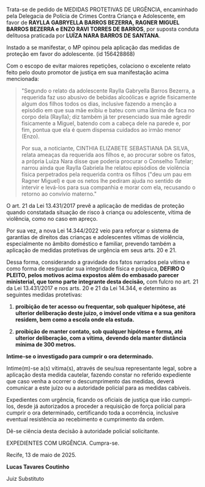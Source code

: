 Trata-se de pedido de MEDIDAS PROTETIVAS DE URGÊNCIA, encaminhado pela
Delegacia de Polícia de Crimes Contra Criança e Adolescente, em favor de
**RAYLLA GABRYELLA BARROS BEZERRA, RAGNER MIGUEL BARROS BEZERRA e ENZO
RAVI TORRES DE BARROS**, por suposta conduta delituosa praticada por
**LUÍZA NARA BARROS DE SANTANA**.

Instado a se manifestar, o MP opinou pela aplicação das medidas de
proteção em favor do adolescente. (id 156428868)

Com o escopo de evitar maiores repetições, colaciono o excelente relato
feito pelo douto promotor de justiça em sua manifestação acima
mencionada:

> "Segundo o relato da adolescente Raylla Gabryella Barros Bezerra, a
> requerida faz uso abusivo de bebidas alcoólicas e agride fisicamente
> algum dos filhos todos os dias, inclusive fazendo a menção a episódio
> em que sua mãe exibiu e bateu com uma lâmina de faca no corpo dela
> (Raylla); diz também já ter presenciado sua mãe agredir fisicamente a
> Miguel, batendo com a cabeça dele na parede e, por fim, pontua que ela
> é quem dispensa cuidados ao irmão menor (Enzo).
>
> Por sua, a noticiante, CINTHIA ELIZABETE SEBASTIANA DA SILVA, relata
> ameaças da requerida aos filhos e, ao procurar sobre os fatos, a
> própria Luíza Nara disse que poderia procurar o Conselho Tutelar;
> narrou ainda que Raylla Gabriela lhe relatou episódios de violência
> física perpetrados pela requerida contra os filhos ("deu um pau em
> Ragner Miguel) e que os netos lhe pediram ajuda no sentido de intervir
> e levá-los para sua companhia e morar com ela, recusando o retorno ao
> convívio materno."

O art. 21 da Lei 13.431/2017 prevê a aplicação de medidas de proteção
quando constatada situação de risco à criança ou adolescente, vítima de
violência, como no caso em apreço.

Por sua vez, a nova Lei 14.344/2022 veio para reforçar o sistema de
garantias de direitos das crianças e adolescentes vítimas de violência,
especialmente no âmbito doméstico e familiar, prevendo também a
aplicação de medidas protetivas de urgência em seus arts. 20 e 21.

Dessa forma, considerando a gravidade dos fatos narrados pela vítima e
como forma de resguardar sua integridade física e psíquica, **DEFIRO O
PLEITO, pelos motivos acima expostos além do embasado parecer
ministerial, que torno parte integrante desta decisão,** com fulcro no
art. 21 da Lei 13.431/2017 e nos arts. 20 e 21 da Lei 14.344, e
determino as seguintes medidas protetivas:

1)  **proibição de ter acesso ou frequentar, sob qualquer hipótese, até
    ulterior deliberação deste juízo, o imóvel onde vítima e a sua
    genitora residem, bem como a escola onde ela estuda.**

2)  **proibição de manter contato, sob qualquer hipótese e forma, até
    ulterior deliberação, com a vítima,** **devendo dela manter
    distância mínima de 300 metros.**

**Intime-se o investigado para cumprir o ora determinado.**

Intime(m)-se a(s) vítima(s), através de seu/sua representante legal,
sobre a aplicação desta medida cautelar, fazendo constar no referido
expediente que caso venha a ocorrer o descumprimento das medidas, deverá
comunicar a este juízo ou a autoridade policial para as medidas
cabíveis.

Expedientes com urgência, ficando os oficiais de justiça que irão
cumpri-los, desde já autorizados a proceder a requisição de força
policial para cumprir o ora determinado, certificando toda a ocorrência,
inclusive eventual resistência ao recebimento e cumprimento da ordem.

Dê-se ciência desta decisão à autoridade policial solicitante.

EXPEDIENTES COM URGÊNCIA. Cumpra-se.

Recife, 13 de maio de 2025.

**Lucas Tavares Coutinho**

Juiz Substituto

 
